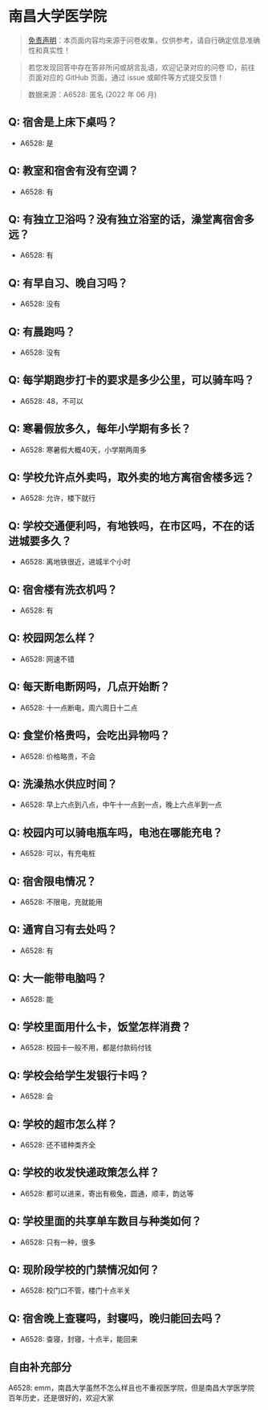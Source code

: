 # 南昌大学医学院

> [免责声明](https://colleges.chat/#_3)：本页面内容均来源于问卷收集，仅供参考，请自行确定信息准确性和真实性！

> 若您发现回答中存在答非所问或胡言乱语，欢迎记录对应的问卷 ID，前往页面对应的 GitHub 页面，通过 issue 或邮件等方式提交反馈！

> 数据来源：A6528: 匿名 (2022 年 06 月)

## Q: 宿舍是上床下桌吗？

- A6528: 是

## Q: 教室和宿舍有没有空调？

- A6528: 有

## Q: 有独立卫浴吗？没有独立浴室的话，澡堂离宿舍多远？

- A6528: 有

## Q: 有早自习、晚自习吗？

- A6528: 没有

## Q: 有晨跑吗？

- A6528: 没有

## Q: 每学期跑步打卡的要求是多少公里，可以骑车吗？

- A6528: 48，不可以

## Q: 寒暑假放多久，每年小学期有多长？

- A6528: 寒暑假大概40天，小学期两周多

## Q: 学校允许点外卖吗，取外卖的地方离宿舍楼多远？

- A6528: 允许，楼下就行

## Q: 学校交通便利吗，有地铁吗，在市区吗，不在的话进城要多久？

- A6528: 离地铁很近，进城半个小时

## Q: 宿舍楼有洗衣机吗？

- A6528: 有

## Q: 校园网怎么样？

- A6528: 网速不错

## Q: 每天断电断网吗，几点开始断？

- A6528: 十一点断电，周六周日十二点

## Q: 食堂价格贵吗，会吃出异物吗？

- A6528: 价格略贵，不会

## Q: 洗澡热水供应时间？

- A6528: 早上六点到八点，中午十一点到一点，晚上六点半到一点

## Q: 校园内可以骑电瓶车吗，电池在哪能充电？

- A6528: 可以，有充电桩

## Q: 宿舍限电情况？

- A6528: 不限电，充就能用

## Q: 通宵自习有去处吗？

- A6528: 有

## Q: 大一能带电脑吗？

- A6528: 能

## Q: 学校里面用什么卡，饭堂怎样消费？

- A6528: 校园卡一般不用，都是付款码付钱

## Q: 学校会给学生发银行卡吗？

- A6528: 会

## Q: 学校的超市怎么样？

- A6528: 还不错种类齐全

## Q: 学校的收发快递政策怎么样？

- A6528: 都可以进来，寄出有极兔，圆通，顺丰，韵达等

## Q: 学校里面的共享单车数目与种类如何？

- A6528: 只有一种，很多

## Q: 现阶段学校的门禁情况如何？

- A6528: 校门口不管，楼门十点半关

## Q: 宿舍晚上查寝吗，封寝吗，晚归能回去吗？

- A6528: 查寝，封寝，十点半，能回来

## 自由补充部分

A6528: emm，南昌大学虽然不怎么样且也不重视医学院，但是南昌大学医学院百年历史，还是很好的，欢迎大家
